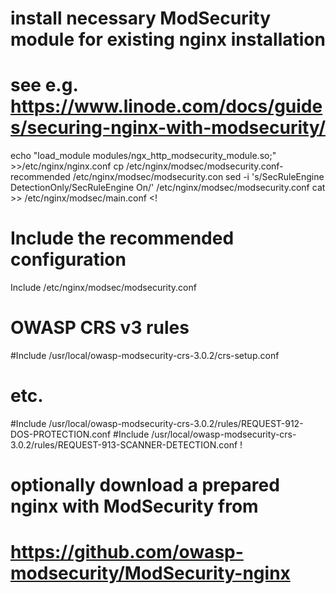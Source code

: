 # install necessary ModSecurity module for existing nginx installation
# see e.g. https://www.linode.com/docs/guides/securing-nginx-with-modsecurity/
echo "load_module modules/ngx_http_modsecurity_module.so;" >>/etc/nginx/nginx.conf
cp /etc/nginx/modsec/modsecurity.conf-recommended /etc/nginx/modsec/modsecurity.con
sed -i 's/SecRuleEngine DetectionOnly/SecRuleEngine On/' /etc/nginx/modsec/modsecurity.conf
cat >> /etc/nginx/modsec/main.conf <!
# Include the recommended configuration
Include /etc/nginx/modsec/modsecurity.conf
# OWASP CRS v3 rules
#Include /usr/local/owasp-modsecurity-crs-3.0.2/crs-setup.conf
# etc.
#Include /usr/local/owasp-modsecurity-crs-3.0.2/rules/REQUEST-912-DOS-PROTECTION.conf
#Include /usr/local/owasp-modsecurity-crs-3.0.2/rules/REQUEST-913-SCANNER-DETECTION.conf
!

# optionally download a prepared nginx with ModSecurity from
# https://github.com/owasp-modsecurity/ModSecurity-nginx